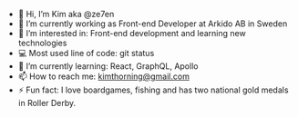 - 👋 Hi, I’m Kim aka @ze7en
- 🔭 I’m currently working as Front-end Developer at Arkido AB in Sweden
- 👀 I’m interested in: Front-end development and learning new technologies 
- 💻 Most used line of code: git status
- 🌱 I’m currently learning: React, GraphQL, Apollo
- 📫 How to reach me: kimthorning@gmail.com
- ⚡ Fun fact: I love boardgames, fishing and has two national gold medals in Roller Derby.

<!---
ze7en/ze7en is a ✨ special ✨ repository because its `README.md` (this file) appears on your GitHub profile.
You can click the Preview link to take a look at your changes.
--->
